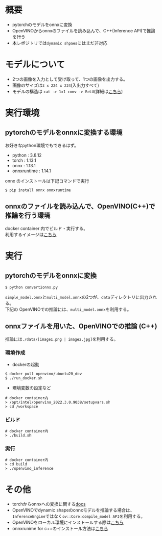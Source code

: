 # 概要

- pytorchのモデルをonnxに変換  
- OpenVINOからonnxのファイルを読み込んで、C++(Inference API)で推論を行う  
- 本レポジトリでは`dynamic shpaes`にはまだ非対応  

# モデルについて

- 2つの画像を入力として受け取って、1つの画像を出力する。  
- 画像のサイズは`3 x 224 x 224`(入出力すべて)  
- モデルの構造は `cat -> 1x1 conv -> ReLU`(詳細は[こちら](./convert2onnx.py#L29-L40))  


# 実行環境

## pytorchのモデルをonnxに変換する環境

お好きなpython環境でもできるはず。  

- python            : 3.8.12  
- torch             : 1.13.1  
- onnx              : 1.13.1  
- onnxruntime       : 1.14.1  

onnx のインストールは下記コマンドで実行  

```
$ pip install onnx onnxruntime
```

## onnxのファイルを読み込んで、OpenVINO(C++)で推論を行う環境

docker container 内でビルド・実行する。  
利用するイメージは[こちら](https://hub.docker.com/r/openvino/ubuntu20_dev)  



# 実行

## pytorchのモデルをonnxに変換

```
$ python convert2onnx.py
```

`simple_model.onnx`と`multi_model.onnx`の2つが、`data`ディレクトリに出力される。  
下記の OpenVINOでの推論には、`multi_model.onnx`を利用する。  


## onnxファイルを用いた、OpenVINOでの推論 (C++)

推論には`./data/[image1.png | image2.jpg]`を利用する。

### 環境作成

- dockerの起動  

```
$ docker pull openvino/ubuntu20_dev
$ ./run_docker.sh
```

- 環境変数の設定など  

```
# docker container内
> /opt/intel/openvino_2022.3.0.9038/setupvars.sh
> cd /workspace
```

### ビルド

```
# docker container内
> ./build.sh
```

### 実行

```
# docker container内
> cd build
> ./openvino_inference
```


# その他

- torchからonnxへの変換に関する[docs](https://pytorch.org/docs/stable/onnx.html)  
- OpenVINOでdynamic shapeのonnxモデルを推論する場合は、`InferenceEngine`ではなく`ov::Core:compile_model API`を利用する。  
- OpenVINOをローカル環境にインストールする際は[こちら](https://docs.openvino.ai/latest/openvino_docs_install_guides_overview.html)  
- onnxrunime for c++のインストール方法は[こちら](https://onnxruntime.ai)  
